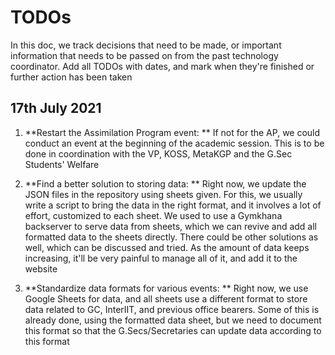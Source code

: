 # TODOs

In this doc, we track decisions that need to be made, or important information that needs to be passed on from the past technology coordinator. Add all TODOs with dates, and mark when they're finished or further action has been taken



## 17th July 2021

1. **Restart the Assimilation Program event: ** If not for the AP, we could conduct an event at the beginning of the academic session. This is to be done in coordination with the VP, KOSS, MetaKGP and the G.Sec Students' Welfare



2. **Find a better solution to storing data: ** Right now, we update the JSON files in the repository using sheets given. For this, we usually write a script to bring the data in the right format, and it involves a lot of effort, customized to each sheet. We used to use a Gymkhana backserver to serve data from sheets, which we can revive and add all formatted data to the sheets directly. There could be other solutions as well, which can be discussed and tried. As the amount of data keeps increasing, it'll be very painful to manage all of it, and add it to the website



3. **Standardize data formats for various events: ** Right now, we use Google Sheets for data, and all sheets use a different format to store data related to GC, InterIIT, and previous office bearers. Some of this is already done, using the formatted data sheet, but we need to document this format so that the G.Secs/Secretaries can update data according to this format